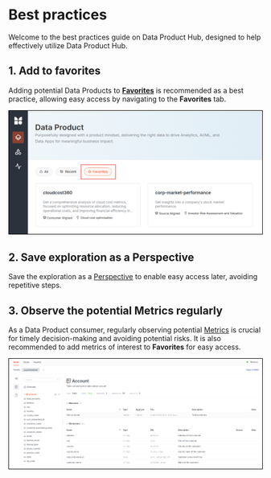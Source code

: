 # Best practices

Welcome to the best practices guide on Data Product Hub, designed to help effectively utilize Data Product Hub.

## 1. Add to favorites

Adding potential Data Products to **[Favorites](/interfaces/data_product_hub/discovery/#favorites)** is recommended as a best practice, allowing easy access by navigating to the **Favorites** tab.


<center>
  <img src="/interfaces/data_product_hub/annotely_image%20(27).png" alt="DPH" style="width:50rem; border: 1px solid black;" />
</center>


## 2. Save exploration as a Perspective

Save the exploration as a [Perspective](/interfaces/data_product_hub/discovery/#perspectives) to enable easy access later, avoiding repetitive steps.

## 3. Observe the potential Metrics regularly

As a Data Product consumer, regularly observing potential [Metrics](/interfaces/data_product_hub/discovery/#metrics) is crucial for timely decision-making and avoiding potential risks. It is also recommended to add metrics of interest to **Favorites** for easy access.

<center>
<img src="/interfaces/data_product_hub/exploration/image%20(41).png" alt="DPH" style="width:50rem; border: 1px solid black;" />
</center>

